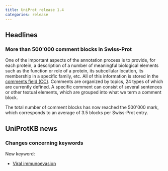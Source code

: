 ```yaml
---
title: UniProt release 1.4
categories: release
---
```


## Headlines

### More than 500'000 comment blocks in Swiss-Prot

One of the important aspects of the annotation process is to provide, for each protein, a description of a number of meaningful biological elements such as the function or role of a protein, its subcellular location, its membership in a specific family, etc. All of this information is stored in the [comments field (CC)](http://www.uniprot.org/docs/userman.htm#CC_line). Comments are organized by topics, 24 types of which are currently defined. A specific comment can consist of several sentences or other textual elements, which are grouped into what we term a comment block.

The total number of comment blocks has now reached the 500'000 mark, which corresponds to an average of 3.5 blocks per Swiss-Prot entry.

## UniProtKB news

### Changes concerning keywords

New keyword:

-   [Viral immunoevasion](http://www.uniprot.org/keywords/KW-0899)
